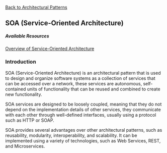 [Back to Architectural Patterns](08-architectural-patterns.md)

## SOA (Service-Oriented Architecture)

##### Available Resources

[Overview of Service-Oriented Architecture](https://medium.com/design-microservices-architecture-with-patterns/service-oriented-architecture-1e4716fbca17)

### Introduction

SOA (Service-Oriented Architecture) is an architectural pattern that is used to design and organize software systems as a collection of services that can be accessed over a network, these services are autonomous, self-contained units of functionality that can be reused and combined to create new functionality.

SOA services are designed to be loosely coupled, meaning that they do not depend on the implementation details of other services, they communicate with each other through well-defined interfaces, usually using a protocol such as HTTP or SOAP.

SOA provides several advantages over other architectural patterns, such as reusability, modularity, interoperability, and scalability. It can be implemented using a variety of technologies, such as Web Services, REST, and Microservices.
